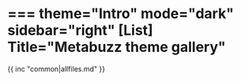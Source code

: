 ===
theme="Intro"
mode="dark"
sidebar="right"
[List]
Title="Metabuzz theme gallery"
===

{{ inc "common|allfiles.md" }}

